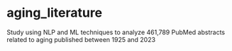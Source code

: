 # aging_literature
Study using NLP and ML techniques to analyze 461,789 PubMed abstracts related to aging published between 1925 and 2023
